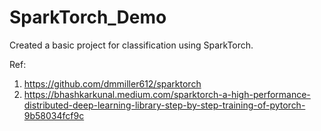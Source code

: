 # SparkTorch_Demo
Created a basic project for classification using SparkTorch.

Ref: 
1. https://github.com/dmmiller612/sparktorch
2. https://bhashkarkunal.medium.com/sparktorch-a-high-performance-distributed-deep-learning-library-step-by-step-training-of-pytorch-9b58034fcf9c
